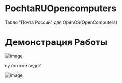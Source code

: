 # PochtaRUOpencomputers
Табло "Почта России" для OpenOS(OpenComputers)
# Демонстрация Работы
![image](https://github.com/user-attachments/assets/fe60ca5f-bbd5-4b81-b02c-35c367e4ef8e)

ну похоже ведь?

![image](https://github.com/user-attachments/assets/0e8a7d7a-4ee1-43f6-bc6f-4b6ee31e908c)

